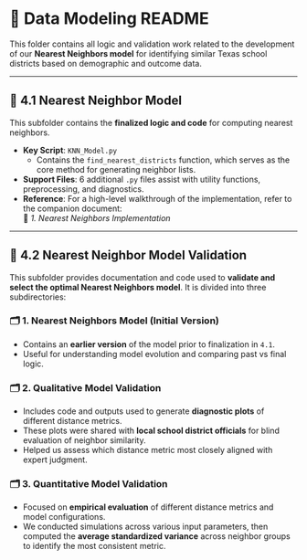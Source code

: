 # 📁 Data Modeling README

This folder contains all logic and validation work related to the development of our **Nearest Neighbors model** for identifying similar Texas school districts based on demographic and outcome data.

---

## 📂 4.1 Nearest Neighbor Model

This subfolder contains the **finalized logic and code** for computing nearest neighbors.

- **Key Script**: `KNN_Model.py`  
  - Contains the `find_nearest_districts` function, which serves as the core method for generating neighbor lists.
- **Support Files**: 6 additional `.py` files assist with utility functions, preprocessing, and diagnostics.
- **Reference**: For a high-level walkthrough of the implementation, refer to the companion document:  
  📄 *1. Nearest Neighbors Implementation*

---

## 📂 4.2 Nearest Neighbor Model Validation

This subfolder provides documentation and code used to **validate and select the optimal Nearest Neighbors model**. It is divided into three subdirectories:

### 🗂️ 1. Nearest Neighbors Model (Initial Version)

- Contains an **earlier version** of the model prior to finalization in `4.1`.
- Useful for understanding model evolution and comparing past vs final logic.

### 🗂️ 2. Qualitative Model Validation

- Includes code and outputs used to generate **diagnostic plots** of different distance metrics.
- These plots were shared with **local school district officials** for blind evaluation of neighbor similarity.
- Helped us assess which distance metric most closely aligned with expert judgment.

### 🗂️ 3. Quantitative Model Validation

- Focused on **empirical evaluation** of different distance metrics and model configurations.
- We conducted simulations across various input parameters, then computed the **average standardized variance** across neighbor groups to identify the most consistent metric.
